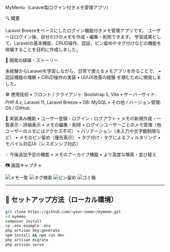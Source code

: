 MyMemo（Laravel製ログイン付きメモ管理アプリ）

🔍 概要

Laravel Breezeをベースにしたログイン機能付きメモ管理アプリです。
ユーザーはログイン後、自分だけのメモを作成・編集・削除できます。
学習成果として、Laravelの基本機能、CRUD操作、認証、ピン留めやタグ付けなどの機能を体験することを目的に作成しました。

💬 開発の経緯・ストーリー

未経験からLaravelを学習しながら、日常で使えるメモアプリを作ることで、
	•	認証機能の理解
	•	CRUD操作の実装
	•	UI/UX改善の経験
を積むために開発しました。

🛠 使用技術
	•	フロント / クライアント: Bootstrap 5, Vite
	•	サーバーサイド: PHP 8.x, Laravel 11, Laravel Breeze
	•	DB: MySQL
	•	その他 / バージョン管理: Git / GitHub

📌 実装済み機能
	•	ユーザー登録・ログイン・ログアウト
	•	メモの新規作成・一覧表示・詳細表示
	•	メモの編集・削除
	•	ログインユーザーごとのメモ管理（他ユーザーのメモにはアクセス不可）
	•	バリデーション（未入力や文字数制限など）
	•	メモのピン留め（優先表示）
	•	タグ付け・タグによるフィルタリング
	•	モバイル対応UI（レスポンシブ対応）

💡 今後追加予定の機能
	•	メモのアーカイブ機能
	•	より高度な検索・並び替え

📷 画面キャプチャ

![メモ一覧](https://github.com/user-attachments/assets/af92bbe8-3741-4896-9657-9812c7a8d89b)
![タグ検索](https://github.com/user-attachments/assets/cfce3917-1ce9-4c47-b30f-70af948efdf2)
![ピン留め](https://github.com/user-attachments/assets/1181d6ac-8eaf-4b38-b7f2-2c3faea7c85b)
![ゴミ箱](https://github.com/user-attachments/assets/18f10b66-9b7a-4396-bbc4-1e37047759a1)

---

## 🚀 セットアップ方法（ローカル環境）

```bash
git clone https://github.com/<your-name>/mymemo.git
cd mymemo
composer install
cp .env.example .env
php artisan key:generate
npm install && npm run dev
php artisan migrate
php artisan serve
